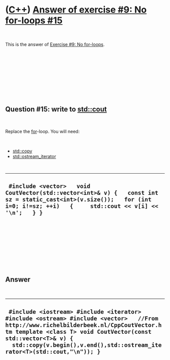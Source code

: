 



 

 

 

 

 

([C++](Cpp.htm)) [Answer of exercise \#9: No for-loops \#15](CppExerciseNoForLoopsAnswer15.htm)
===============================================================================================

 

This is the answer of [Exercise \#9: No
for-loops](CppExerciseNoForLoops.htm).

 

 

 

 

 

Question \#15: write to [std::cout](CppCout.htm)
------------------------------------------------

 

Replace the [for](CppFor.htm)-loop. You will need:

 

-   [std::copy](CppCopy.htm)
-   [std::ostream\_iterator](CppOstream_iterator.htm)

 

  ---------------------------------------------------------------------------------------------------------------------------------------------------------------------------------
  ` #include <vector>   void CoutVector(std::vector<int>& v) {   const int sz = static_cast<int>(v.size());   for (int i=0; i!=sz; ++i)   {     std::cout << v[i] << '\n';   } }`
  ---------------------------------------------------------------------------------------------------------------------------------------------------------------------------------

 

 

 

 

 

Answer
------

 

  ------------------------------------------------------------------------------------------------------------------------------------------------------------------------------------------------------------------------------------------------------------------------------------
  ` #include <iostream> #include <iterator> #include <ostream> #include <vector>   //From http://www.richelbilderbeek.nl/CppCoutVector.htm template <class T> void CoutVector(const std::vector<T>& v) {   std::copy(v.begin(),v.end(),std::ostream_iterator<T>(std::cout,"\n")); }`
  ------------------------------------------------------------------------------------------------------------------------------------------------------------------------------------------------------------------------------------------------------------------------------------

 

 

 

 

 





 



